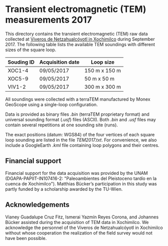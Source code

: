# Transient electromagnetic (TEM) measurements 2017

This directory contains the transient electromagnetic (TEM) raw data collected at [Viveros de Netzahualcóyotl in Xochimilco](https://goo.gl/maps/K7xEC44MdnQno9CG8) during September 2017. The following table lists the available TEM soundings with different sizes of the square loop.

| Souding ID | Acquisition date | Loop size |
| --- | --- | --- |
| XOC1-4 | 09/05/2017 | 150 m x 150 m |
| XOC5-9 | 09/05/2017 | 50 m x 50 m |
| VIV1-2 | 09/05/2017 | 300 m x 300 m |

All soundings were collected with a terraTEM manufactured by Monex GeoScope using a single-loop configuration.

Data is provided as binary files *.bin* (terraTEM proprietary format) and universal sounding format (*.usf*) files (ASCII). Both *.bin* and *.usf* files may contain several repetitions at one sounding site (runs).

The exact positions (datum: WGS84) of the four vertices of each square loop sounding are listed in the file *TEM2017.txt*. For convenience, we also include a GoogleEarth *.kml* file containing loop polygons and their centres.

## Financial support

Financial support for the data acquisition was provided by the UNAM (DGAPA-PAPIIT-IN107416-2: "Paleoambientes del Pleistoceno tardío en la cuenca de Xochimilco"). Matthias Bücker’s participation in this study was partly funded by a scholarship awarded  by the TU-Wien.

## Acknowledgements

Vianey Guadalupe Cruz Fitz, Ismerai Yazmín Reyes Corona, and Johannes Bücker assisted during the acquisition of TEM data in Xochimilco. We acknowledge the personnel of the Viveros de Netzahualcóyotl in Xochimilco without whose cooperation the realization of the field survey would not have been possible.
